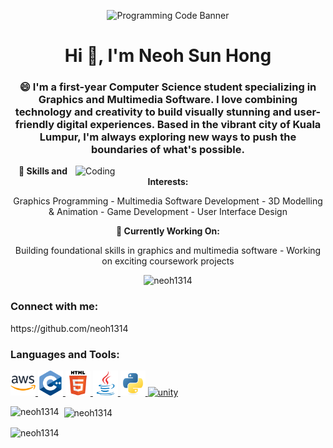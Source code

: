 <p align="center">
  <img width="1000" height="250" src="https://static.vecteezy.com/system/resources/previews/021/988/049/non_2x/a-computer-screen-with-a-programming-code-free-photo.jpg" alt="Programming Code Banner">
</p>
<h1 align="center">Hi 👋, I'm Neoh Sun Hong</h1>
<h3 align="center">😄 I'm a first-year Computer Science student specializing in Graphics and Multimedia Software. I love combining technology and creativity to build visually stunning and user-friendly digital experiences. Based in the vibrant city of Kuala Lumpur, I'm always exploring new ways to push the boundaries of what's possible.</h3>
<img align="right" alt="Coding" width="400" src="https://media4.giphy.com/media/v1.Y2lkPTc5MGI3NjExbDdteTB0dnh3bzcwMG4zMHVheG9qd3RlZGR6djd0cXhmNGs0aG0xNyZlcD12MV9pbnRlcm5hbF9naWZfYnlfaWQmY3Q9Zw/SWoSkN6DxTszqIKEqv/giphy.gif">
<p align="center">
  <strong>🌟 Skills and Interests:</strong>
</p>
<p align="center">Graphics Programming - Multimedia Software Development - 3D Modelling & Animation - Game Development - User Interface Design</p>
<p align="center">
  <strong>🔭 Currently Working On:</strong>
</p>
<p align="center">Building foundational skills in graphics and multimedia software - Working on exciting coursework projects</p>
<p align="center">
  <img src="https://komarev.com/ghpvc/?username=neoh1314&label=Profile%20views&color=0e75b6&style=flat" alt="neoh1314" />
</p>
<h3 align="left">Connect with me:</h3>
<p align="left"> https://github.com/neoh1314 </p>
<h3 align="left">Languages and Tools:</h3>
<p align="left">
  <a href="https://aws.amazon.com" target="_blank" rel="noreferrer">
    <img src="https://raw.githubusercontent.com/devicons/devicon/master/icons/amazonwebservices/amazonwebservices-original-wordmark.svg" alt="aws" width="40" height="40" />
  </a>
  <a href="https://www.w3schools.com/cpp/" target="_blank" rel="noreferrer">
    <img src="https://raw.githubusercontent.com/devicons/devicon/master/icons/cplusplus/cplusplus-original.svg" alt="cplusplus" width="40" height="40" />
  </a>
  <a href="https://www.w3.org/html/" target="_blank" rel="noreferrer">
    <img src="https://raw.githubusercontent.com/devicons/devicon/master/icons/html5/html5-original-wordmark.svg" alt="html5" width="40" height="40" />
  </a>
  <a href="https://www.java.com" target="_blank" rel="noreferrer">
    <img src="https://raw.githubusercontent.com/devicons/devicon/master/icons/java/java-original.svg" alt="java" width="40" height="40" />
  </a>
  <a href="https://www.python.org" target="_blank" rel="noreferrer">
    <img src="https://raw.githubusercontent.com/devicons/devicon/master/icons/python/python-original.svg" alt="python" width="40" height="40" />
  </a>
  <a href="https://unity.com/" target="_blank" rel="noreferrer">
    <img src="https://www.vectorlogo.zone/logos/unity3d/unity3d-icon.svg" alt="unity" width="40" height="40" />
  </a>
</p>
<p>
  <img align="left" src="https://github-readme-stats.vercel.app/api/top-langs?username=neoh1314&show_icons=true&locale=en&layout=compact" alt="neoh1314" />
</p>
<p>&nbsp; <img align="center" src="https://github-readme-stats.vercel.app/api?username=neoh1314&show_icons=true&locale=en" alt="neoh1314" />
</p>
<p>
  <img align="center" src="https://github-readme-streak-stats.herokuapp.com/?user=neoh1314&" alt="neoh1314" />
</p>
